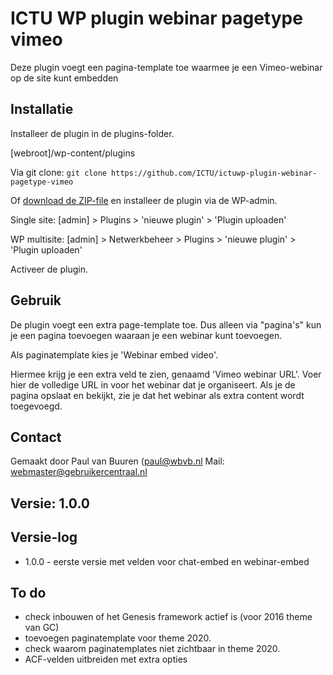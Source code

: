 # ICTU WP plugin webinar pagetype vimeo

Deze plugin voegt een pagina-template toe waarmee je een Vimeo-webinar op de site kunt embedden

## Installatie

Installeer de plugin in de plugins-folder.

[webroot]/wp-content/plugins

Via git clone:
`git clone https://github.com/ICTU/ictuwp-plugin-webinar-pagetype-vimeo`

Of [download de ZIP-file](https://github.com/ICTU/ictuwp-plugin-webinar-pagetype-vimeo/archive/refs/heads/main.zip) en 
installeer de plugin via de WP-admin.

Single site:
[admin] > Plugins > 'nieuwe plugin' > 'Plugin uploaden'

WP multisite:
[admin] > Netwerkbeheer > Plugins > 'nieuwe plugin' > 'Plugin uploaden'

Activeer de plugin.

## Gebruik

De plugin voegt een extra page-template toe. Dus alleen via "pagina's" kun je een pagina toevoegen waaraan je een 
webinar kunt toevoegen. 

Als paginatemplate kies je 'Webinar embed video'.

Hiermee krijg je een extra veld te zien, genaamd 'Vimeo webinar URL'. Voer hier de volledige URL in voor het webinar 
dat je organiseert. Als je de pagina opslaat en bekijkt, zie je dat het webinar als extra content wordt toegevoegd.

## Contact

Gemaakt door Paul van Buuren ([paul@wbvb.nl](mailto:paul@wbvb.nl)
Mail: [webmaster@gebruikercentraal.nl](mailto:webmaster@gebruikercentraal.nl)

## Versie: 1.0.0

## Versie-log

* 1.0.0 - eerste versie met velden voor chat-embed en webinar-embed

## To do

* check inbouwen of het Genesis framework actief is (voor 2016 theme van GC)
* toevoegen paginatemplate voor theme 2020.
* check waarom paginatemplates niet zichtbaar in theme 2020.
* ACF-velden uitbreiden met extra opties


